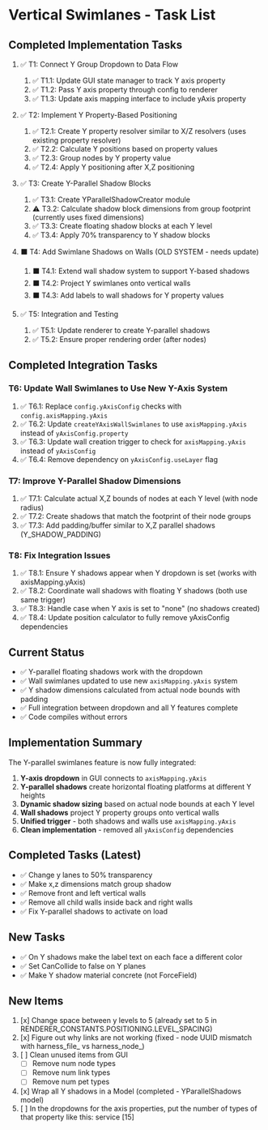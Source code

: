 # Vertical Swimlanes - Task List

## Completed Implementation Tasks

1. ✅ T1: Connect Y Group Dropdown to Data Flow
   1. ✅ T1.1: Update GUI state manager to track Y axis property
   2. ✅ T1.2: Pass Y axis property through config to renderer
   3. ✅ T1.3: Update axis mapping interface to include yAxis property

2. ✅ T2: Implement Y Property-Based Positioning
   1. ✅ T2.1: Create Y property resolver similar to X/Z resolvers (uses existing property resolver)
   2. ✅ T2.2: Calculate Y positions based on property values
   3. ✅ T2.3: Group nodes by Y property value
   4. ✅ T2.4: Apply Y positioning after X,Z positioning

3. ✅ T3: Create Y-Parallel Shadow Blocks
   1. ✅ T3.1: Create YParallelShadowCreator module
   2. ⚠️ T3.2: Calculate shadow block dimensions from group footprint (currently uses fixed dimensions)
   3. ✅ T3.3: Create floating shadow blocks at each Y level
   4. ✅ T3.4: Apply 70% transparency to Y shadow blocks

4. ⬛ T4: Add Swimlane Shadows on Walls (OLD SYSTEM - needs update)
   1. ⬛ T4.1: Extend wall shadow system to support Y-based shadows
   2. ⬛ T4.2: Project Y swimlanes onto vertical walls
   3. ⬛ T4.3: Add labels to wall shadows for Y property values

5. ✅ T5: Integration and Testing
   1. ✅ T5.1: Update renderer to create Y-parallel shadows
   2. ✅ T5.2: Ensure proper rendering order (after nodes)

## Completed Integration Tasks

### T6: Update Wall Swimlanes to Use New Y-Axis System
1. ✅ T6.1: Replace `config.yAxisConfig` checks with `config.axisMapping.yAxis`
2. ✅ T6.2: Update `createYAxisWallSwimlanes` to use `axisMapping.yAxis` instead of `yAxisConfig.property`
3. ✅ T6.3: Update wall creation trigger to check for `axisMapping.yAxis` instead of `yAxisConfig`
4. ✅ T6.4: Remove dependency on `yAxisConfig.useLayer` flag

### T7: Improve Y-Parallel Shadow Dimensions
1. ✅ T7.1: Calculate actual X,Z bounds of nodes at each Y level (with node radius)
2. ✅ T7.2: Create shadows that match the footprint of their node groups
3. ✅ T7.3: Add padding/buffer similar to X,Z parallel shadows (Y_SHADOW_PADDING)

### T8: Fix Integration Issues
1. ✅ T8.1: Ensure Y shadows appear when Y dropdown is set (works with axisMapping.yAxis)
2. ✅ T8.2: Coordinate wall shadows with floating Y shadows (both use same trigger)
3. ✅ T8.3: Handle case when Y axis is set to "none" (no shadows created)
4. ✅ T8.4: Update position calculator to fully remove yAxisConfig dependencies


## Current Status

- ✅ Y-parallel floating shadows work with the dropdown
- ✅ Wall swimlanes updated to use new `axisMapping.yAxis` system
- ✅ Y shadow dimensions calculated from actual node bounds with padding
- ✅ Full integration between dropdown and all Y features complete
- ✅ Code compiles without errors

## Implementation Summary

The Y-parallel swimlanes feature is now fully integrated:

1. **Y-axis dropdown** in GUI connects to `axisMapping.yAxis`
2. **Y-parallel shadows** create horizontal floating platforms at different Y heights
3. **Dynamic shadow sizing** based on actual node bounds at each Y level
4. **Wall shadows** project Y property groups onto vertical walls
5. **Unified trigger** - both shadows and walls use `axisMapping.yAxis`
6. **Clean implementation** - removed all `yAxisConfig` dependencies


## Completed Tasks (Latest)
- ✅ Change y lanes to 50% transparency
- ✅ Make x,z dimensions match group shadow
- ✅ Remove front and left vertical walls
- ✅ Remove all child walls inside back and right walls
- ✅ Fix Y-parallel shadows to activate on load

## New Tasks
- ✅ On Y shadows make the label text on each face a different color
- ✅ Set CanCollide to false on Y planes
- ✅ Make Y shadow material concrete (not ForceField)

## New Items
1. [x] Change space between y levels to 5 (already set to 5 in RENDERER_CONSTANTS.POSITIONING.LEVEL_SPACING)
2. [x] Figure out why links are not working (fixed - node UUID mismatch with harness_file_ vs harness_node_)
3. [ ] Clean unused items from GUI
   - [ ] Remove num node types
   - [ ] Remove num link types
   - [ ] Remove num pet types

4. [x] Wrap all Y shadows in a Model (completed - YParallelShadows model)
5. [ ] In the dropdowns for the axis properties, put the number of types of that property like this: service [15]